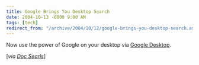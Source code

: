 ```yaml
---
title: Google Brings You Desktop Search
date: 2004-10-13 -0800 9:00 AM
tags: [tech]
redirect_from: "/archive/2004/10/12/google-brings-you-desktop-search.aspx/"
---
```


Now use the power of Google on your desktop via [Google
Desktop](http://desktop.google.com/).

[*via [Doc Searls](http://doc.weblogs.com/2004/10/14#hopeSo)*]

